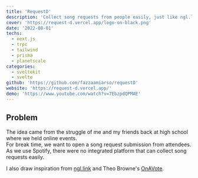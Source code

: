 ```yaml
---
title: 'RequestD'
description: 'Collect song requests from people easily, just like ngl.link but integrated with spotify API. Made for Hashnode X Planetscale hackathon'
cover: 'https://request-d.vercel.app/logo-on-black.png'
date: '2022-08-01'
techs:
  - next.js
  - trpc
  - tailwind
  - prisma
  - planetscale
categories:
  - sveltekit
  - svelte
github: 'https://github.com/fazzaamiarso/requestD'
website: 'https://request-d.vercel.app/'
demo: 'https://www.youtube.com/watch?v=7EbzpdQPMAE'
---
```


## Problem

The idea came from the struggle of me and my friends back at high school where we held online events.  
For break time, we want to open a song request submission from attendees. As we use Spotify, there were no integrated platform that can collect song requests easily.

I also draw inspiration from [ngl.link](https://ngl.link) and Theo Browne's [OnAVote](https://github.com/TheoBr/OnAVote/tree/259026b5405b3895914bc739bcfb2ed36d262f68).
